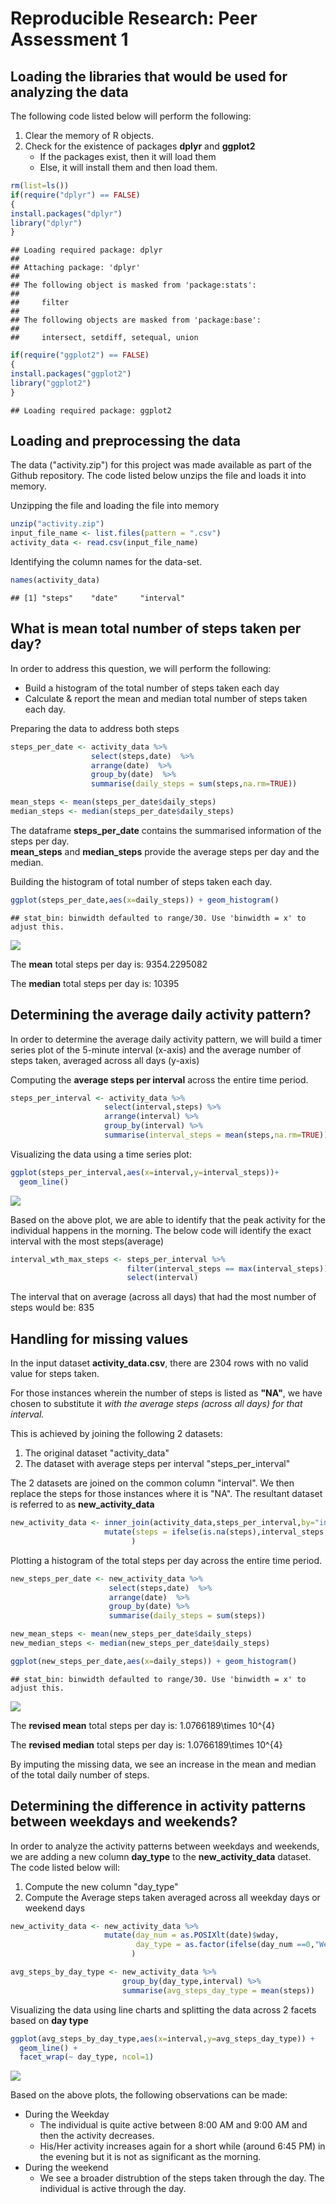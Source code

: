 # Reproducible Research: Peer Assessment 1

## Loading the libraries that would be used for analyzing the data

The following code listed below  will perform the following:  
1. Clear the memory of R objects.  
2. Check for the existence of packages **dplyr** and **ggplot2**  
   +  If the packages exist, then it will load them  
   +  Else, it will install them and then load them.  


```r
rm(list=ls())
if(require("dplyr") == FALSE)
{
install.packages("dplyr")
library("dplyr")
}
```

```
## Loading required package: dplyr
## 
## Attaching package: 'dplyr'
## 
## The following object is masked from 'package:stats':
## 
##     filter
## 
## The following objects are masked from 'package:base':
## 
##     intersect, setdiff, setequal, union
```

```r
if(require("ggplot2") == FALSE)
{
install.packages("ggplot2")
library("ggplot2")
}
```

```
## Loading required package: ggplot2
```

## Loading and preprocessing the data
The data ("activity.zip") for this project was made available as part of the Github repository. 
The code listed below unzips the file and loads it into memory.

Unzipping the file and loading the file into memory

```r
unzip("activity.zip")
input_file_name <- list.files(pattern = ".csv")
activity_data <- read.csv(input_file_name)
```


Identifying the column names for the data-set.

```r
names(activity_data)
```

```
## [1] "steps"    "date"     "interval"
```

## What is mean total number of steps taken per day?

In order to address this question, we will perform the following:  
* Build a histogram of the total number of steps taken each day  
* Calculate & report the mean and median total number of steps taken each day.  

Preparing the data to address both steps

```r
steps_per_date <- activity_data %>%
                  select(steps,date)  %>% 
                  arrange(date)  %>% 
                  group_by(date)  %>% 
                  summarise(daily_steps = sum(steps,na.rm=TRUE))

mean_steps <- mean(steps_per_date$daily_steps)
median_steps <- median(steps_per_date$daily_steps)
```

The dataframe **steps_per_date** contains the summarised information of the steps per day.  
**mean_steps** and **median_steps** provide the average steps per day and the median.

Building the histogram of total number of steps taken each day.


```r
ggplot(steps_per_date,aes(x=daily_steps)) + geom_histogram()
```

```
## stat_bin: binwidth defaulted to range/30. Use 'binwidth = x' to adjust this.
```

![](PA1_template_files/figure-html/unnamed-chunk-5-1.png) 

The **mean** total steps per day is: 9354.2295082  

The **median** total steps per day is: 10395

## Determining the average daily activity pattern?
In order to determine the average daily activity pattern, we will build a timer series plot of the 5-minute interval (x-axis) and the average number of steps taken, averaged across all days (y-axis)

Computing the **average steps per interval** across the entire time period. 

```r
steps_per_interval <- activity_data %>%
                     select(interval,steps) %>%
                     arrange(interval) %>%
                     group_by(interval) %>%
                     summarise(interval_steps = mean(steps,na.rm=TRUE))
```

Visualizing the data using a time series plot:  

```r
ggplot(steps_per_interval,aes(x=interval,y=interval_steps))+
  geom_line()
```

![](PA1_template_files/figure-html/unnamed-chunk-7-1.png) 

Based on the above plot, we are able to identify that the peak activity for the individual happens in the morning. The below code will identify the exact interval with the most steps(average)


```r
interval_wth_max_steps <- steps_per_interval %>%
                          filter(interval_steps == max(interval_steps)) %>%
                          select(interval)
```

The interval that on average (across all days) that had the most number of steps would be: 835


## Handling for missing values

In the input dataset **activity_data.csv**, there are 2304 rows with no valid value for steps taken.

For those instances wherein the number of steps is listed as  **"NA"**, we have chosen to substitute it _with the average steps (across all days) for that interval._  

This is achieved by joining the following 2 datasets:  
1. The original dataset "activity_data"  
2. The dataset with average steps per interval "steps_per_interval"  

The 2 datasets are joined on the common column "interval". We then replace the steps for those instances where it is "NA". The resultant dataset is referred to as **new_activity_data**


```r
new_activity_data <- inner_join(activity_data,steps_per_interval,by="interval") %>%
                     mutate(steps = ifelse(is.na(steps),interval_steps,steps)
                           )
```

Plotting a histogram of  the total steps per day across the entire time period.

```r
new_steps_per_date <- new_activity_data %>%
                      select(steps,date)  %>% 
                      arrange(date)  %>% 
                      group_by(date) %>%
                      summarise(daily_steps = sum(steps))

new_mean_steps <- mean(new_steps_per_date$daily_steps)
new_median_steps <- median(new_steps_per_date$daily_steps)

ggplot(new_steps_per_date,aes(x=daily_steps)) + geom_histogram()
```

```
## stat_bin: binwidth defaulted to range/30. Use 'binwidth = x' to adjust this.
```

![](PA1_template_files/figure-html/unnamed-chunk-10-1.png) 

The **revised mean** total steps per day is: 1.0766189\times 10^{4}  

The **revised median** total steps per day is: 1.0766189\times 10^{4}

By imputing the missing data, we see an increase in the mean and median of the total daily number of steps.

## Determining the difference in activity patterns between weekdays and weekends?

In order to analyze the activity patterns between weekdays and weekends, we are adding a new column **day_type** to the **new_activity_data** dataset. The code listed below will:  
1. Compute the new column "day_type"  
2. Compute the Average steps taken averaged across all weekday days or weekend days  


```r
new_activity_data <- new_activity_data %>% 
                     mutate(day_num = as.POSIXlt(date)$wday,
                            day_type = as.factor(ifelse(day_num ==0,"Weekend",ifelse(day_num==6,"Weekend","Weekday")))
                           )

avg_steps_by_day_type <- new_activity_data %>%
                         group_by(day_type,interval) %>%
                         summarise(avg_steps_day_type = mean(steps))
```


Visualizing the data using line charts and splitting the data across 2 facets based on **day type**

```r
ggplot(avg_steps_by_day_type,aes(x=interval,y=avg_steps_day_type)) + 
  geom_line() + 
  facet_wrap(~ day_type, ncol=1)
```

![](PA1_template_files/figure-html/unnamed-chunk-12-1.png) 

Based on the above plots, the following observations can be made:  
* During the Weekday  
  + The individual is quite active between 8:00 AM and 9:00 AM and then the activity decreases.  
  + His/Her activity increases again for a short while (around 6:45 PM) in the evening but it is not as significant as the morning.  
* During the weekend  
  + We see a broader distrubtion of the steps taken through the day. The individual is active through the day.  
